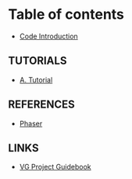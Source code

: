 # Table of contents

* [Code Introduction](README.md)

## TUTORIALS

* [A. Tutorial](tutorials/a.-tutorial.md)

## REFERENCES

* [Phaser](references/phaser.md)

## LINKS

* [VG Project Guidebook](https://docs.idew.org/project-video-game/)

